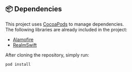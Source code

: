 ## 📦 Dependencies

This project uses [CocoaPods](https://cocoapods.org/) to manage dependencies.  
The following libraries are already included in the project:

- [Alamofire](https://github.com/Alamofire/Alamofire)
- [RealmSwift](https://github.com/realm/realm-swift)

After cloning the repository, simply run:

```bash
pod install

